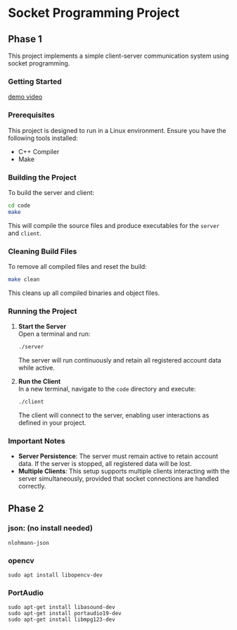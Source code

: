 # Socket Programming Project

## Phase 1

This project implements a simple client-server communication system using socket programming.

### Getting Started

[demo video](https://youtu.be/eVZX76FQUVY)

### Prerequisites
This project is designed to run in a Linux environment. Ensure you have the following tools installed:
- C++ Compiler
- Make

### Building the Project

To build the server and client:

```bash
cd code
make
```

This will compile the source files and produce executables for the `server` and `client`.

### Cleaning Build Files

To remove all compiled files and reset the build:

```bash
make clean
```

This cleans up all compiled binaries and object files.

### Running the Project

1. **Start the Server**  
   Open a terminal and run:

   ```bash
   ./server
   ```

   The server will run continuously and retain all registered account data while active.

2. **Run the Client**  
   In a new terminal, navigate to the `code` directory and execute:

   ```bash
   ./client
   ```

   The client will connect to the server, enabling user interactions as defined in your project.

### Important Notes

- **Server Persistence**: The server must remain active to retain account data. If the server is stopped, all registered data will be lost.
- **Multiple Clients**: This setup supports multiple clients interacting with the server simultaneously, provided that socket connections are handled correctly.

## Phase 2

### json: (no install needed)
```
nlohmann-json
```

### opencv
```
sudo apt install libopencv-dev
```
<!-- ```
sudo apt install -y libopencv-dev
sudo apt install build-essential cmake git libgtk2.0-dev pkg-config libavcodec-dev libavformat-dev libswscale-dev
sudo apt install python-dev python-numpy libtbb2 libtbb-dev libjpeg-dev libpng-dev libtiff-dev libdc1394-22-dev
```
- in `code/opencv_stuff`:
```
git clone https://github.com/opencv/opencv.git
git clone https://github.com/opencv/opencv_contrib.git
```
- in `code/opencv_stuff/`:
```
cd opencv
mkdir build && cd build
cmake -D CMAKE_BUILD_TYPE=RELEASE \
      -D CMAKE_INSTALL_PREFIX=/usr/local \
      -D INSTALL_C_EXAMPLES=ON \
      -D INSTALL_PYTHON_EXAMPLES=ON \
      -D OPENCV_GENERATE_PKGCONFIG=ON \
      -D OPENCV_EXTRA_MODULES_PATH=$(pwd)/../../opencv_contrib/modules \
      -D BUILD_EXAMPLES=ON ..
```
- in `code/opencv_stuff/opencv/build`:
```
sudo make install
sudo ldconfig
``` -->

### PortAudio
```
sudo apt-get install libasound-dev
sudo apt-get install portaudio19-dev
sudo apt-get install libmpg123-dev
```
